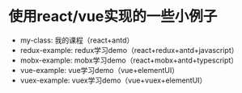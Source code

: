 # 使用react/vue实现的一些小例子
- my-class: 我的课程（react+antd）
- redux-example: redux学习demo（react+redux+antd+javascript）
- mobx-example: mobx学习demo（react+mobx+antd+typescript）
- vue-example: vue学习demo（vue+elementUI）
- vuex-example: vuex学习demo（vue+vuex+elementUI）